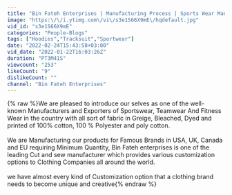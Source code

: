 ```yaml
---
title: "Bin Fateh Enterprises | Manufacturing Process | Sports Wear Manufacturing"
image: "https:\/\/i.ytimg.com\/vi\/s3e1S66X9mE\/hqdefault.jpg"
vid_id: "s3e1S66X9mE"
categories: "People-Blogs"
tags: ["Hoodies","Tracksuit","Sportwear"]
date: "2022-02-24T15:43:58+03:00"
vid_date: "2022-01-22T16:03:26Z"
duration: "PT3M41S"
viewcount: "253"
likeCount: "9"
dislikeCount: ""
channel: "Bin Fateh Enterprises"
---
```

{% raw %}We are pleased to introduce our selves as one of the well- known Manufacturers and Exporters of Sportswear, Teamwear And Fitness Wear in the country with all sort of fabric in Greige, Bleached, Dyed and printed of 100% cotton, 100 % Polyester and poly cotton.<br /><br />​We are Manufacturing our products for Famous Brands in USA, UK, Canada and EU requiring Minimum Quantity,  Bin Fateh enterprises is one of the leading Cut and sew manufacturer which provides various customization options to Clothing Companies all around the world.<br /><br />​we have almost every kind of Customization option that a clothing brand needs to become unique and creative{% endraw %}
